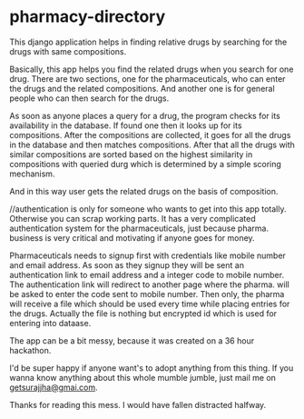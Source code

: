 # pharmacy-directory
This django application helps in finding relative drugs by searching for the drugs with same compositions.

<working-expalnation>
Basically, this app helps you find the related drugs when you search for one drug. There are two sections, one for the pharmaceuticals,
who can enter the drugs and the related compositions. And another one is for general people who can then search for the drugs.

As soon as anyone places a query for a drug, the program checks for its availability in the database. If found one then it looks up for
its compositions. After the compositions are collected, it goes for all the drugs in the database and then matches compositions. After that 
all the drugs with similar compositions are sorted based on the highest similarity in compositions with queried durg
which is determined by a simple scoring mechanism. 

And in this way user gets the related drugs on the basis of composition.
</working-explanation>

//authentication is only for someone who wants to get into this app totally. Otherwise you can scrap working parts.
<authentication>
It has a very complicated authentication system for the pharmaceuticals, just because pharma. business is very critical and motivating if anyone
goes for money. 

Pharmaceuticals needs to signup first with credentials like mobile number and email address. As soon as they signup they
will be sent an authentication link to email address and a integer code to mobile number. The authentication link will redirect to another 
page where the pharma. will be asked to enter the code sent to mobile number. Then only, the pharma will receive a file which 
should be used every time while placing entries for the drugs. Actually the file is nothing but encrypted id which is used for entering into
dataase.

</authentication>

The app can be a bit messy, because it was created on a 36 hour hackathon. 

I'd be super happy if anyone want's to adopt anything from this thing. If you wanna know anything about this whole mumble jumble, just mail 
me on getsurajjha@gmai.com.

Thanks for reading this mess. I would have fallen distracted halfway.
